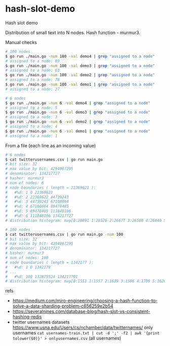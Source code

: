 # hash-slot-demo
Hash slot demo

Distribution of small text into N nodes.
Hash function - murmur3.

Manual checks

```bash
# 100 nodes
$ go run ./main.go -num 100 -val demo4 | grep "assigned to a node"
# assigned to a node: 89
$ go run ./main.go -num 100 -val demo3 | grep "assigned to a node"
# assigned to a node: 63
$ go run ./main.go -num 100 -val demo2 | grep "assigned to a node"
# assigned to a node: 78
$ go run ./main.go -num 100 -val demo1 | grep "assigned to a node"
# assigned to a node: 27

# 6 nodes
$ go run ./main.go -num 6 -val demo4 | grep "assigned to a node"
# assigned to a node: 5
$ go run ./main.go -num 6 -val demo3 | grep "assigned to a node"
# assigned to a node: 3
$ go run ./main.go -num 6 -val demo2 | grep "assigned to a node"
# assigned to a node: 4
$ go run ./main.go -num 6 -val demo1 | grep "assigned to a node"
# assigned to a node: 1
```

From a file (each line as an incoming value)

```bash
# 6 nodes
$ cat twitterusernames.csv | go run main.go
# bit size: 32
# max value by bit: 4294967295
# denominator: 134217727
# hasher: murmur3
# num of nodes: 6
# node boundaries ( length = 22369621 ):
# 	#%d: 1 0 22369622
# 	#%d: 2 22369622 44739243
# 	#%d: 3 44739243 67108864
# 	#%d: 4 67108864 89478485
# 	#%d: 5 89478485 111848106
# 	#%d: 6 111848106 134217727
# distribution histogram: map[0:26891 1:26526 2:26677 3:26508 4:26849 5:26549]

# 100 nodes
$ cat twitterusernames.csv | go run main.go -num 100
# bit size: 32
# max value by bit: 4294967295
# denominator: 134217727
# hasher: murmur3
# num of nodes: 100
# node boundaries ( length = 1342177 ):
# 	#%d: 1 0 1342178
# ...
# 	#%d: 100 132875524 134217701
# distribution histogram: map[0:1551 1:1557 2:1639 3:1596 4:1709 5:1626 6:1636 7:1621 8:1694 9:1658 10:1589 11:1578 12:1623 13:1562 14:1645 15:1560 16:1568 17:1647 18:1643 19:1608 20:1553 21:1700 22:1560 23:1662 24:1561 25:1531 26:1588 27:1594 28:1581 29:1570 30:1505 31:1577 32:1598 33:1568 34:1582 35:1483 36:1649 37:1588 38:1646 39:1622 40:1583 41:1629 42:1662 43:1585 44:1542 45:1577 46:1695 47:1667 48:1569 49:1557 50:1605 51:1650 52:1533 53:1507 54:1721 55:1628 56:1590 57:1651 58:1529 59:1535 60:1654 61:1534 62:1635 63:1582 64:1622 65:1493 66:1611 67:1504 68:1600 69:1637 70:1639 71:1522 72:1614 73:1625 74:1695 75:1636 76:1603 77:1612 78:1619 79:1625 80:1634 81:1550 82:1612 83:1492 84:1614 85:1686 86:1644 87:1498 88:1615 89:1639 90:1555 91:1578 92:1568 93:1573 94:1632 95:1687 96:1537 97:1550 98:1641 99:1590]
```

refs
* https://medium.com/miro-engineering/choosing-a-hash-function-to-solve-a-data-sharding-problem-c656259e2b54
* https://severalnines.com/database-blog/hash-slot-vs-consistent-hashing-redis
* twitter usernames datasets https://www.usna.edu/Users/cs/nchamber/data/twitternames/ only usernames `cat usernames-train.txt | cut -d ';' -f2 | awk '{print tolower($0)}' > onlyusernames.csv` (all usernames)
